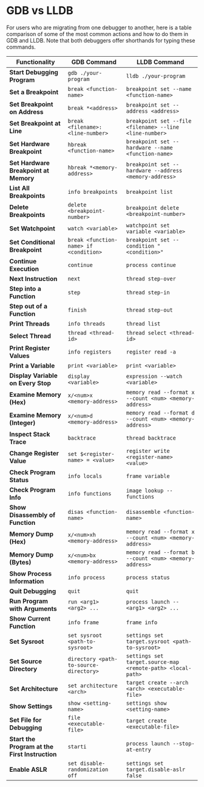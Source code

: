 # GDB vs LLDB

For users who are migrating from one debugger to another, here is a table comparison of some of the most common actions and how to do them in GDB and LLDB. Note that both debuggers offer shorthands for typing these commands.

| **Functionality**                             | **GDB Command**                        | **LLDB Command**                                            |
|-----------------------------------------------|----------------------------------------|-------------------------------------------------------------|
| **Start Debugging Program**                   | `gdb ./your-program`                   | `lldb ./your-program`                                       |
| **Set a Breakpoint**                          | `break <function-name>`                | `breakpoint set --name <function-name>`                     |
| **Set Breakpoint on Address**                 | `break *<address>`                     | `breakpoint set --address <address>`                        |
| **Set Breakpoint at Line**                    | `break <filename>:<line-number>`       | `breakpoint set --file <filename> --line <line-number>`     |
| **Set Hardware Breakpoint**                   | `hbreak <function-name>`               | `breakpoint set --hardware --name <function-name>`          |
| **Set Hardware Breakpoint at Memory**         | `hbreak *<memory-address>`             | `breakpoint set --hardware --address <memory-address>`      |
| **List All Breakpoints**                      | `info breakpoints`                     | `breakpoint list`                                           |
| **Delete Breakpoints**                        | `delete <breakpoint-number>`           | `breakpoint delete <breakpoint-number>`                     |
| **Set Watchpoint**                            | `watch <variable>`                     | `watchpoint set variable <variable>`                        |
| **Set Conditional Breakpoint**                | `break <function-name> if <condition>` | `breakpoint set --condition "<condition>"`                  |
| **Continue Execution**                        | `continue`                             | `process continue`                                          |
| **Next Instruction**                          | `next`                                 | `thread step-over`                                          |
| **Step into a Function**                      | `step`                                 | `thread step-in`                                            |
| **Step out of a Function**                    | `finish`                               | `thread step-out`                                           |
| **Print Threads**                             | `info threads`                         | `thread list`                                               |
| **Select Thread**                             | `thread <thread-id>`                   | `thread select <thread-id>`                                 |
| **Print Register Values**                     | `info registers`                       | `register read -a`                                          |
| **Print a Variable**                          | `print <variable>`                     | `print <variable>`                                          |
| **Display Variable on Every Stop**            | `display <variable>`                   | `expression --watch <variable>`                             |
| **Examine Memory (Hex)**                      | `x/<num>x <memory-address>`            | `memory read --format x --count <num> <memory-address>`     |
| **Examine Memory (Integer)**                  | `x/<num>d <memory-address>`            | `memory read --format d --count <num> <memory-address>`     |
| **Inspect Stack Trace**                       | `backtrace`                            | `thread backtrace`                                          |
| **Change Register Value**                     | `set $<register-name> = <value>`       | `register write <register-name> <value>`                    |
| **Check Program Status**                      | `info locals`                          | `frame variable`                                            |
| **Check Program Info**                        | `info functions`                       | `image lookup --functions`                                  |
| **Show Disassembly of Function**              | `disas <function-name>`                | `disassemble <function-name>`                               |
| **Memory Dump (Hex)**                         | `x/<num>xh <memory-address>`           | `memory read --format x --count <num> <memory-address>`     |
| **Memory Dump (Bytes)**                       | `x/<num>bx <memory-address>`           | `memory read --format b --count <num> <memory-address>`     |
| **Show Process Information**                  | `info process`                         | `process status`                                            |
| **Quit Debugging**                            | `quit`                                 | `quit`                                                      |
| **Run Program with Arguments**                | `run <arg1> <arg2> ...`                | `process launch -- <arg1> <arg2> ...`                       |
| **Show Current Function**                     | `info frame`                           | `frame info`                                                |
| **Set Sysroot**                               | `set sysroot <path-to-sysroot>`        | `settings set target.sysroot <path-to-sysroot>`             |
| **Set Source Directory**                      | `directory <path-to-source-directory>` | `settings set target.source-map <remote-path> <local-path>` |
| **Set Architecture**                          | `set architecture <arch>`              | `target create --arch <arch> <executable-file>`             |
| **Show Settings**                             | `show <setting-name>`                  | `settings show <setting-name>`                              |
| **Set File for Debugging**                    | `file <executable-file>`               | `target create <executable-file>`                           |
| **Start the Program at the First Instruction**| `starti`                               | `process launch --stop-at-entry`                            |
| **Enable ASLR**                               | `set disable-randomization off`        | `settings set target.disable-aslr false`                    |
